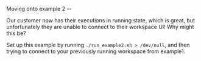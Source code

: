 Moving onto example 2 -- 

Our customer now has their executions in running state, which is great, but unfortunately they are unable to connect to their workspace UI! Why might this be?

Set up this example by running `./run_example2.sh > /dev/null`, and then trying to connect to your previously running workspace from example1.
